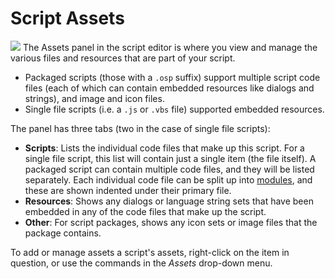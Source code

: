 # Script Assets

<img src="/media/13/scripteditor_assets.png" class="align-right" data-query="?nolink" /> The Assets panel in the script editor is where you view and manage the various files and resources that are part of your script.

- Packaged scripts (those with a `.osp` suffix) support multiple script code files (each of which can contain embedded resources like dialogs and strings), and image and icon files.
- Single file scripts (i.e. a `.js` or `.vbs` file) supported embedded resources.

The panel has three tabs (two in the case of single file scripts):

- **Scripts**: Lists the individual code files that make up this script. For a single file script, this list will contain just a single item (the file itself). A packaged script can contain multiple code files, and they will be listed separately. Each individual code file can be split up into [modules](../script_add-ins/modules.md), and these are shown indented under their primary file.
- **Resources**: Shows any dialogs or language string sets that have been embedded in any of the code files that make up the script.
- **Other**: For script packages, shows any icon sets or image files that the package contains.

To add or manage assets a script's assets, right-click on the item in question, or use the commands in the *Assets* drop-down menu.
